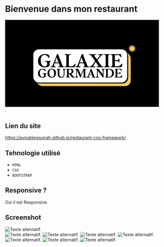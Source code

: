 # Bienvenue dans mon restaurant


![Texte alternatif](/image/galaxiegourmande.png "Titre de l'image").

## Lien du site

https://ayoublegouirah.github.io/restaurant-css-framework/

## Tehnologie utilisé 

- `HTML` 
- `CSS` 
- `BOOTSTRAP`

## Responsive ?

Oui il est Responsive

## Screenshot 

   ![Texte alternatif](./image/acceuil.png "Titre de l'image").    
    ![Texte alternatif](./image/screen10.png "Titre de l'image").
    ![Texte alternatif](./image/screen11.png "Titre de l'image").
     ![Texte alternatif](./image/image-picture/screen3.png "Titre de l'image").
      ![Texte alternatif](./image/image-picture/scren4.png "Titre de l'image").
       ![Texte alternatif](./image/image-picture/screen5.png "Titre de l'image").
        ![Texte alternatif](./image/image-picture/screen%20resto.png "Titre de l'image").
         ![Texte alternatif](./image/Gourmande-Galaxie.png "Titre de l'image").